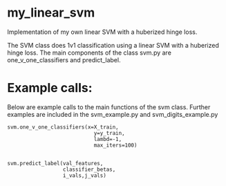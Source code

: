 # my_linear_svm
Implementation of my own linear SVM with a huberized hinge loss.

The SVM class does 1v1 classification using a linear SVM with a huberized hinge loss. 
The main components of the class svm.py are one_v_one_classifiers and predict_label.

# Example calls:

Below are example calls to the main functions of the svm class. Further examples are included in the svm_example.py and svm_digits_example.py


```
svm.one_v_one_classifiers(x=X_train,
                            y=y_train,
                            lambd=-1,
                            max_iters=100)


svm.predict_label(val_features, 
                  classifier_betas,
                  i_vals,j_vals)
```

